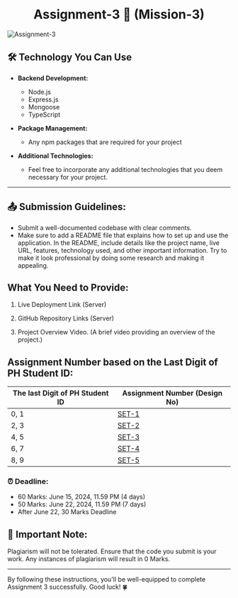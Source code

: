 <h1 align='center'>Assignment-3 🚀 (Mission-3)</h1>

![Assignment-3](https://t4.ftcdn.net/jpg/03/06/88/29/360_F_306882952_XYkVbLIWubBrEyg5vvjcKisffe8CsuZG.jpg)

## 🛠️ Technology You Can Use

- **Backend Development:**

  - Node.js
  - Express.js
  - Mongoose
  - TypeScript

- **Package Management:**

  - Any npm packages that are required for your project

- **Additional Technologies:**
  - Feel free to incorporate any additional technologies that you deem necessary for your project.

---

## 📤 Submission Guidelines:

- Submit a well-documented codebase with clear comments.
- Make sure to add a README file that explains how to set up and use the application. In the README, include details like the project name, live URL, features, technology used, and other important information. Try to make it look professional by doing some research and making it appealing.

## What You Need to Provide:

1. Live Deployment Link (Server)
2. GitHub Repository Links (Server)

3. Project Overview Video. (A brief video providing an overview of the project.)

## Assignment Number based on the Last Digit of PH Student ID:

| The last Digit of PH Student ID | Assignment Number (Design No)                         |
| ------------------------------- | ----------------------------------------------------- |
| 0, 1                            | [SET-1](./sets/1-car-washing-system.md)               |
| 2, 3                            | [SET-2](./sets/2-meeting-room-booking-system.md)      |
| 4, 5                            | [SET-3](./sets/3-car-rental-reservation-system.md)    |
| 6, 7                            | [SET-4](./sets/4-bike-rental-service.md)              |
| 8, 9                            | [SET-5](./sets/5-sports-facility-booking-platform.md) |

### ⏰ Deadline:

- 60 Marks: June 15, 2024, 11.59 PM (4 days)
- 50 Marks: June 22, 2024, 11.59 PM (7 days)
- After June 22, 30 Marks Deadline

## 🚫 Important Note:

Plagiarism will not be tolerated. Ensure that the code you submit is your work. Any instances of plagiarism will result in 0 Marks.

---

By following these instructions, you'll be well-equipped to complete Assignment 3 successfully. Good luck! 🍀
